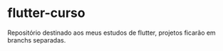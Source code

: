 # flutter-curso
Repositório destinado aos meus estudos de flutter, projetos ficarão em branchs separadas.
